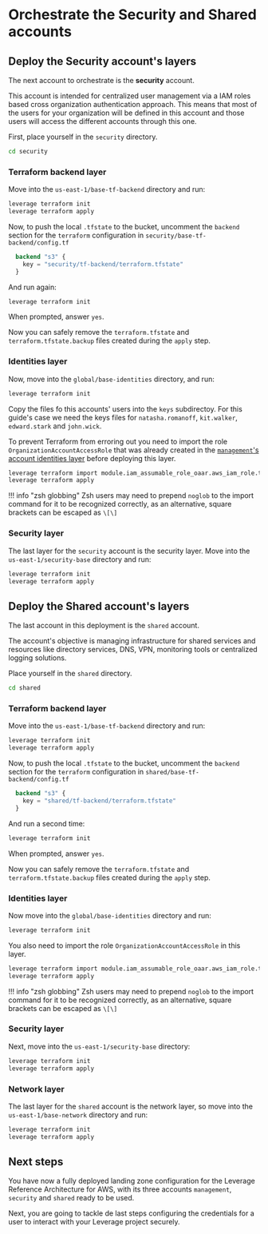 # Orchestrate the Security and Shared accounts

## Deploy the Security account's layers

The next account to orchestrate is the **security** account.

This account is intended for centralized user management via a IAM roles based cross organization authentication approach. This means that most of the users for your organization will be defined in this account and those users will access the different accounts through this one.

First, place yourself in the `security` directory.

``` bash
cd security
```

### Terraform backend layer

Move into the `us-east-1/base-tf-backend` directory and run:

``` bash
leverage terraform init
leverage terraform apply
```

Now, to push the local `.tfstate` to the bucket, uncomment the `backend` section for the `terraform` configuration in `security/base-tf-backend/config.tf`

``` terraform
  backend "s3" {
    key = "security/tf-backend/terraform.tfstate"
  }
```

And run again:

``` bash
leverage terraform init
```

When prompted, answer `yes`.

Now you can safely remove the `terraform.tfstate` and `terraform.tfstate.backup` files created during the `apply` step.

### Identities layer

Now, move into the `global/base-identities` directory, and run:

``` bash
leverage terraform init
```

Copy the files fo this accounts' users into the `keys` subdirectoy. For this guide's case we need the keys files for `natasha.romanoff`, `kit.walker`, `edward.stark` and `john.wick`.

To prevent Terraform from erroring out you need to import the role `OrganizationAccountAccessRole` that was already created in the [`management`'s account identities layer](../management-account/#identities-layer) before deploying this layer.

``` bash
leverage terraform import module.iam_assumable_role_oaar.aws_iam_role.this[0] OrganizationAccountAccessRole
leverage terraform apply
```

!!! info "zsh globbing"
    Zsh users may need to prepend `noglob` to the import command for it to be recognized correctly, as an alternative, square brackets can be escaped as `\[\]`

### Security layer

The last layer for the `security` account is the security layer. Move into the `us-east-1/security-base` directory and run:

``` bash
leverage terraform init
leverage terraform apply
```

## Deploy the Shared account's layers

The last account in this deployment is the `shared` account.

The account's objective is managing infrastructure for shared services and resources like directory services, DNS, VPN, monitoring tools or centralized logging solutions.

Place yourself in the `shared` directory.

``` bash
cd shared
```

### Terraform backend layer

Move into the `us-east-1/base-tf-backend` directory and run:

``` bash
leverage terraform init
leverage terraform apply
```

Now, to push the local `.tfstate` to the bucket, uncomment the `backend` section for the `terraform` configuration in `shared/base-tf-backend/config.tf`

``` terraform
  backend "s3" {
    key = "shared/tf-backend/terraform.tfstate"
  }
```

And run a second time:

``` bash
leverage terraform init
```

When prompted, answer `yes`.

Now you can safely remove the `terraform.tfstate` and `terraform.tfstate.backup` files created during the `apply` step.

### Identities layer

Now move into the `global/base-identities` directory and run:

``` bash
leverage terraform init
```

You also need to import the role `OrganizationAccountAccessRole` in this layer.

``` bash
leverage terraform import module.iam_assumable_role_oaar.aws_iam_role.this[0] OrganizationAccountAccessRole
leverage terraform apply
```

!!! info "zsh globbing"
    Zsh users may need to prepend `noglob` to the import command for it to be recognized correctly, as an alternative, square brackets can be escaped as `\[\]`

### Security layer

Next, move into the `us-east-1/security-base` directory:

``` bash
leverage terraform init
leverage terraform apply
```

### Network layer

The last layer for the `shared` account is the network layer, so move into the `us-east-1/base-network` directory and run:

``` bash
leverage terraform init
leverage terraform apply
```

## Next steps
You have now a fully deployed landing zone configuration for the Leverage Reference Architecture for AWS, with its three accounts `management`, `security` and `shared` ready to be used.

Next, you are going to tackle de last steps configuring the credentials for a user to interact with your Leverage project securely.

